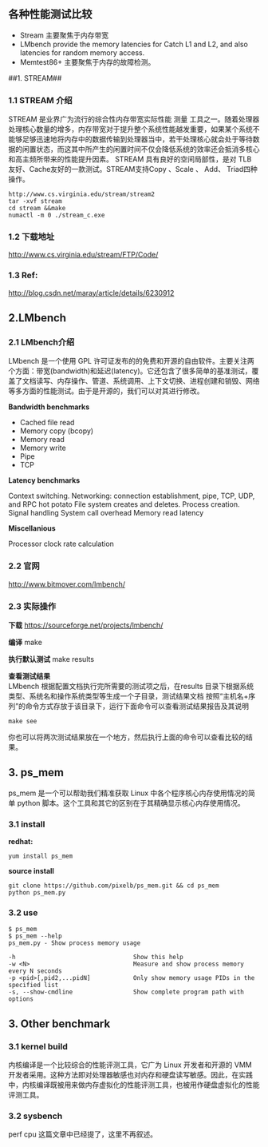## 各种性能测试比较 ##
- Stream 主要聚焦于内存带宽
- LMbench provide the memory latencies for Catch L1 and L2, and also latencies for random memory access.
- Memtest86+ 主要聚焦于内存的故障检测。

##1. STREAM##
### 1.1 STREAM 介绍 ###
STREAM 是业界广为流行的综合性内存带宽实际性能 测量 工具之一。随着处理器处理核心数量的增多，内存带宽对于提升整个系统性能越发重要，如果某个系统不能够足够迅速地将内存中的数据传输到处理器当中，若干处理核心就会处于等待数据的闲置状态，而这其中所产生的闲置时间不仅会降低系统的效率还会抵消多核心和高主频所带来的性能提升因素。 STREAM 具有良好的空间局部性，是对 TLB 友好、Cache友好的一款测试。STREAM支持Copy 、Scale 、 Add、 Triad四种操作。

	http://www.cs.virginia.edu/stream/stream2
	tar -xvf stream
	cd stream &&make
	numactl -m 0 ./stream_c.exe


### 1.2 下载地址 ###
http://www.cs.virginia.edu/stream/FTP/Code/

### 1.3 Ref: ###
http://blog.csdn.net/maray/article/details/6230912

## 2.LMbench
### 2.1 LMbench介绍 ###
LMbench 是一个使用 GPL 许可证发布的的免费和开源的自由软件。主要关注两个方面：带宽(bandwidth)和延迟(latency)。它还包含了很多简单的基准测试，覆盖了文档读写、内存操作、管道、系统调用、上下文切换、进程创建和销毁、网络等多方面的性能测试。由于是开源的，我们可以对其进行修改。

**Bandwidth benchmarks**

- Cached file read
- Memory copy (bcopy)
- Memory read
- Memory write
- Pipe
- TCP

**Latency benchmarks**

Context switching.
Networking: connection establishment, pipe, TCP, UDP, and RPC hot potato
File system creates and deletes.
Process creation.
Signal handling
System call overhead
Memory read latency

**Miscellanious**

Processor clock rate calculation

### 2.2 官网 ###
http://www.bitmover.com/lmbench/

### 2.3 实际操作 ###
**下载**
https://sourceforge.net/projects/lmbench/  

**编译**
make

**执行默认测试**
make results

**查看测试结果**  
LMbench 根据配置文档执行完所需要的测试项之后，在results 目录下根据系统类型、系统名和操作系统类型等生成一个子目录，测试结果文档
按照“主机名+序列”的命令方式存放于该目录下，运行下面命令可以查看测试结果报告及其说明

	make see

你也可以将两次测试结果放在一个地方，然后执行上面的命令可以查看比较的结果。

## 3. ps_mem
ps_mem 是一个可以帮助我们精准获取 Linux 中各个程序核心内存使用情况的简单 python 脚本。这个工具和其它的区别在于其精确显示核心内存使用情况。

### 3.1 install

**redhat:**

	yum install ps_mem

**source install**

	git clone https://github.com/pixelb/ps_mem.git && cd ps_mem
	python ps_mem.py

### 3.2 use

	$ ps_mem
	$ ps_mem --help
	ps_mem.py - Show process memory usage

	-h                                 Show this help
	-w <N>                             Measure and show process memory every N seconds
	-p <pid>[,pid2,...pidN]            Only show memory usage PIDs in the specified list
	-s, --show-cmdline                 Show complete program path with options


## 3. Other benchmark
### 3.1 kernel build
内核编译是一个比较综合的性能评测工具，它广为 Linux 开发者和开源的 VMM 开发者采用。这种方法即对处理器敏感也对内存和硬盘读写敏感。因此，在实践中，内核编译既被用来做内存虚拟化的性能评测工具，也被用作硬盘虚拟化的性能评测工具。

### 3.2 sysbench
perf cpu 这篇文章中已经提了，这里不再叙述。
